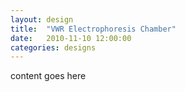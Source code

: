 ```yaml
---
layout: design
title:  "VWR Electrophoresis Chamber"
date:   2010-11-10 12:00:00
categories: designs
---
```


content goes here